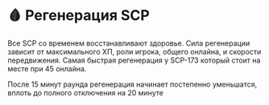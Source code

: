 # 🩸 Регенерация SCP

Все SCP со временем восстанавливают здоровье. Сила регенерации зависит от максимального ХП, роли игрока, общего онлайна, и скорости передвижения. Самая быстрая регенерация у SCP-173 который стоит на месте при 45 онлайна.

После 15 минут раунда регенерация начинает постепенно уменьшатся, вплоть до полного отключения на 20 минуте
